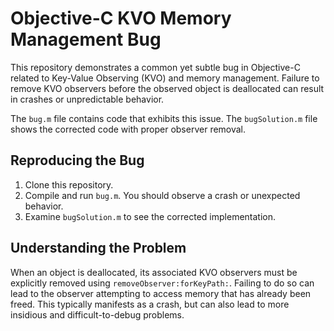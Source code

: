 # Objective-C KVO Memory Management Bug

This repository demonstrates a common yet subtle bug in Objective-C related to Key-Value Observing (KVO) and memory management.  Failure to remove KVO observers before the observed object is deallocated can result in crashes or unpredictable behavior.

The `bug.m` file contains code that exhibits this issue.  The `bugSolution.m` file shows the corrected code with proper observer removal.

## Reproducing the Bug

1. Clone this repository.
2. Compile and run `bug.m`. You should observe a crash or unexpected behavior.
3. Examine `bugSolution.m` to see the corrected implementation.

## Understanding the Problem

When an object is deallocated, its associated KVO observers must be explicitly removed using `removeObserver:forKeyPath:`. Failing to do so can lead to the observer attempting to access memory that has already been freed.  This typically manifests as a crash, but can also lead to more insidious and difficult-to-debug problems.